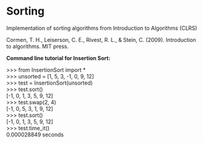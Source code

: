 # Sorting
Implementation of sorting algorithms from Introduction to Algorithms (CLRS)

Cormen, T. H., Leiserson, C. E., Rivest, R. L., & Stein, C. (2009). Introduction to algorithms. MIT press.	

**Command line tutorial for Insertion Sort:**

\>>> from InsertionSort import \* <br/>
\>>> unsorted = [1, 5, 3, -1, 0, 9, 12] <br/>
\>>> test = InsertionSort(unsorted)<br/>
\>>> test.sort()<br/>
[-1, 0, 1, 3, 5, 9, 12]<br/>
\>>> test.swap(2, 4)<br/>
[-1, 0, 5, 3, 1, 9, 12]<br/>
\>>> test.sort()<br/>
[-1, 0, 1, 3, 5, 9, 12]<br/>
\>>> test.time_it()<br/>
0.000028849 seconds <br/>
